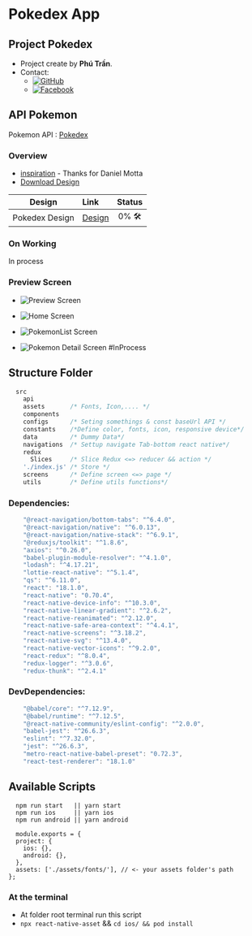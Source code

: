 # Pokedex App

## Project Pokedex

- Project create by **Phú Trần**.
- Contact:
  - [![GitHub](https://img.shields.io/badge/github-%23121011.svg?style=for-the-badge&logo=github&logoColor=white)](https://github.com/phutran1210dev)
  - [![Facebook](https://img.shields.io/badge/Facebook-%231877F2.svg?style=for-the-badge&logo=Facebook&logoColor=white)](https://www.facebook.com/tranphu1210/)




## API Pokemon
Pokemon API : [Pokedex](https://pokeapi.co/)

### Overview

- [inspiration](https://dribbble.com/shots/4862523-Pokedex-iOS-app-Squirtle) - Thanks for Daniel Motta
- [Download Design](https://www.sketchappsources.com/free-source/3989-pokedex-app-sketch-freebie-resource.html)

|     Design     | Link                                                                                          |         Status         |
| :------------: | :-------------------------------------------------------------------------------------------- | :--------------------: |
| Pokedex Design | [Design](https://www.figma.com/file/JN7DiX74onUKDsKU6kMg5c/Pok%C3%A9dex-App-RN?node-id=0%3A1) | 0% :hammer_and_wrench: |

### On Working

In process

### Preview Screen
- ![Preview Screen](https://github.com/phutran1210dev/porfolio-v1/blob/master/src/assets/Screens/Pokemon_sceen#11:11.gif)

- ![Home Screen](https://github.com/phutran1210dev/porfolio-v1/blob/master/src/assets/Screens/home_screen.png)

- ![PokemonList Screen](https://github.com/phutran1210dev/porfolio-v1/blob/master/src/assets/Screens/PokemonList_screen.png)

- ![Pokemon Detail Screen #InProcess](https://github.com/phutran1210dev/porfolio-v1/blob/master/src/assets/Screens/PokemonDetail_screen#11_11.png)



## Structure Folder

```javascript
  src
    api
    assets       /* Fonts, Icon,.... */
    components
    configs      /* Seting somethings & const baseUrl API */
    constants    /*Define color, fonts, icon, responsive device*/
    data         /* Dummy Data*/
    navigations  /* Settup navigate Tab-bottom react native*/
    redux
      Slices     /* Slice Redux <=> reducer && action */
    './index.js' /* Store */
    screens      /* Define screen <=> page */
    utils        /* Define utils functions*/
```

### Dependencies:

```javascript
    "@react-navigation/bottom-tabs": "^6.4.0",
    "@react-navigation/native": "^6.0.13",
    "@react-navigation/native-stack": "^6.9.1",
    "@reduxjs/toolkit": "^1.8.6",
    "axios": "^0.26.0",
    "babel-plugin-module-resolver": "^4.1.0",
    "lodash": "^4.17.21",
    "lottie-react-native": "^5.1.4",
    "qs": "^6.11.0",
    "react": "18.1.0",
    "react-native": "0.70.4",
    "react-native-device-info": "^10.3.0",
    "react-native-linear-gradient": "^2.6.2",
    "react-native-reanimated": "^2.12.0",
    "react-native-safe-area-context": "^4.4.1",
    "react-native-screens": "^3.18.2",
    "react-native-svg": "^13.4.0",
    "react-native-vector-icons": "^9.2.0",
    "react-redux": "^8.0.4",
    "redux-logger": "^3.0.6",
    "redux-thunk": "^2.4.1"
```

### DevDependencies:

```javascript
    "@babel/core": "^7.12.9",
    "@babel/runtime": "^7.12.5",
    "@react-native-community/eslint-config": "^2.0.0",
    "babel-jest": "^26.6.3",
    "eslint": "^7.32.0",
    "jest": "^26.6.3",
    "metro-react-native-babel-preset": "0.72.3",
    "react-test-renderer": "18.1.0"
```
## Available Scripts

```javscript
  npm run start   || yarn start
  npm run ios     || yarn ios
  npm run android || yarn android

```

```javscript
  module.exports = {
  project: {
    ios: {},
    android: {},
  },
  assets: ['./assets/fonts/'], // <- your assets folder's path
};

```

### At the terminal
  - At folder root terminal run this script
  - `npx react-native-asset` && `cd ios/ && pod install`